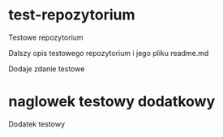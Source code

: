 # test-repozytorium

Testowe repozytorium

Dalszy opis testowego repozytorium i jego pliku readme.md

Dodaje zdanie testowe

# naglowek testowy dodatkowy

Dodatek testowy
